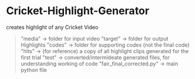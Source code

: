 # Cricket-Highlight-Generator
creates highlight of any Cricket Video

> "media" -> folder for input video
> "target" -> folder for output Highlights
> "codes" -> folder for supporting codes (not the final code)
> "hlts" -> (for reference) a copy of all highlight clips generated for the first trial
> "test" -> converted/intermideate generated files, for understanding working of code
> "fair_final_corrected.py" -> main python file
